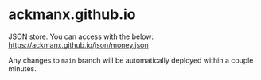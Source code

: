 # ackmanx.github.io

JSON store. You can access with the below:
https://ackmanx.github.io/json/money.json

Any changes to `main` branch will be automatically deployed within a couple minutes.
